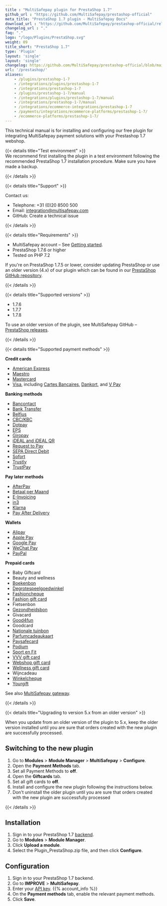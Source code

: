 ```yaml
---
title : "MultiSafepay plugin for PrestaShop 1.7"
github_url : "https://github.com/MultiSafepay/prestashop-official"
meta_title: "PrestaShop 1.7 plugin - MultiSafepay Docs"
download_url : "https://github.com/MultiSafepay/prestashop-official/releases/download/5.2.0/Plugin_PrestaShop_5.2.0.zip"
changelog_url : "."
faq: "."
logo: "/logo/Plugins/PrestaShop.svg"
weight: 09
title_short: "PrestaShop 1.7"
type: 'Plugin'
layout: 'single'
layout: 'single'
changelog: https://github.com/MultiSafepay/prestashop-official/blob/main/CHANGELOG.md
url: '/prestashop/'
aliases: 
    - /plugins/prestashop-1-7
    - /integrations/plugins/prestashop-1-7
    - /integrations/prestashop-1-7
    - /plugins/prestashop-1-7/manual
    - /integrations/plugins/prestashop-1-7/manual
    - /integrations/prestashop-1-7/manual
    - /integrations/ecommerce-integrations/prestashop-1-7
    - /payments/integrations/ecommerce-platforms/prestashop-1-7/
    - /ecommerce-platforms/prestashop-1-7/
---
```

This technical manual is for installing and configuring our free plugin for integrating MultiSafepay payment solutions with your Prestashop 1.7 webshop.

{{< details title="Test environment" >}}
&nbsp;  
We recommend first installing the plugin in a test environment following the recommended PrestaShop 1.7 installation procedure. Make sure you have made a backup.

{{< /details >}}

{{< details title="Support" >}}

Contact us:

- Telephone: +31 (0)20 8500 500
- Email: <integration@multisafepay.com>
- GitHub: Create a technical issue

{{< /details >}}

{{< details title="Requirements" >}}

- MultiSafepay account – See [Getting started](/getting-started/).
- PrestaShop 1.7.6 or higher
- Tested on PHP 7.2

If you're on PrestaShop 1.7.5 or lower, consider updating PrestaShop or use an older version (4.x) of our plugin which can be found in our [PrestaShop GitHub repository](https://github.com/MultiSafepay/prestashop/releases). 

{{< /details >}}

{{< details title="Supported versions" >}}

- 1.7.6
- 1.7.7
- 1.7.8

To use an older version of the plugin, see MultiSafepay GitHub – [PrestaShop releases](https://github.com/MultiSafepay/prestashop/releases).

{{< /details >}}

{{< details title="Supported payment methods" >}}

**Credit cards**

- [American Express](/payment-methods/american-express)
- [Maestro](/payment-methods/maestro)
- [Mastercard](/payment-methods/mastercard)
- [Visa](/payment-methods/visa), including [Cartes Bancaires](/payment-methods/cartes-bancaires), [Dankort](/payment-methods/dankort), and [V Pay](/payment-methods/vpay/)

**Banking methods**

- [Bancontact](/payment-methods/bancontact)
- [Bank Transfer](/payment-methods/bank-transfer)
- [Belfius](/payment-methods/belfius)
- [CBC/KBC](/payment-methods/cbc-kbc)
- [Dotpay](/payment-methods/dotpay)
- [EPS](/payment-methods/eps)
- [Giropay](/payment-methods/giropay)
- [iDEAL and iDEAL QR](/payment-methods/ideal)
- [Request to Pay](/payment-methods/request-to-pay)
- [SEPA Direct Debit](/payment-methods/sepa-direct-debit)
- [Sofort](/payment-methods/sofort)
- [Trustly](/payment-methods/trustly)
- [TrustPay](/payment-methods/trustpay)

**Pay later methods**

- [AfterPay](/payment-methods/afterpay)
- [Betaal per Maand](/payment-methods/betaal-per-maand)
- [E-Invoicing](/payment-methods/e-invoicing)
- [in3](/payment-methods/in3)
- [Klarna](/payment-methods/klarna)
- [Pay After Delivery](/payment-methods/pay-after-delivery)

**Wallets**

- [Alipay](/payment-methods/alipay)
- [Apple Pay](/payment-methods/apple-pay/)
- [Google Pay](/payment-methods/google-pay/)
- [WeChat Pay](/payment-methods/wechat-pay/)
- [PayPal](/payment-methods/paypal)

**Prepaid cards**

- Baby Giftcard
- Beauty and wellness
- [Boekenbon](https://www.cadeaubon.nl/cadeaubonnen/nederlandse-boekenbon)
- [Degrotespeelgoedwinkel](https://www.degrotespeelgoedwinkel.nl/cadeaukaart)
- [Fashioncheque](https://www.fashioncheque.com/nl)
- [Fashion gift card](https://www.fashion-giftcard.nl)
- Fietsenbon
- [Gezondheidsbon](https://www.gezondheidsbon.nl/mhome)
- Givacard
- [Good4fun](https://www.good4fun.nl)
- Goodcard
- [Nationale tuinbon](https://www.nationale-tuinbon.nl)
- [Parfumcadeaukaart](https://www.parfumcadeaukaart.nl)
- [Paysafecard](/payment-methods/paysafecard)
- [Podium](https://www.podiumcadeaukaart.nl)
- [Sport en Fit](https://www.sportenfitcadeau.nl)
- [VVV gift card](https://www.vvvcadeaukaarten.nl)
- [Webshop gift card](https://www.webshopgiftcard.nl)
- [Wellness gift card](https://www.wellnessgiftcard.nl)
- Wijncadeau
- [Winkelcheque](https://www.winkelcheque.nl)
- [Yourgift](https://www.yourgift.nl/)

See also [MultiSafepay gateway](/integrations/multisafepay-gateway/).

{{< /details >}}

{{< details title="Upgrading to version 5.x from an older version" >}}

When you update from an older version of the plugin to 5.x, keep the older version installed until you are sure that orders created with the new plugin are successfully processed.

## Switching to the new plugin

1. Go to **Modules** > **Module Manager** > **MultiSafepay** > **Configure**.
2. Open the **Payment Methods** tab.
3. Set all Payment Methods to **off**.
4. Open the **Giftcards** tab.
5. Set all gift cards to **off**.
6. Install and configure the new plugin following the instructions below.
7. Don't uninstall the older plugin until you are sure that orders created with the new plugin are successfully processed 

{{< /details >}}

## Installation
1. Sign in to your PrestaShop 1.7 [backend](/glossaries/multisafepay-glossary/#backend).
2. Go to **Modules** > **Module Manager**.
3. Click **Upload a module**.
4. Select the Plugin_PrestaShop.zip file, and then click **Configure**.

## Configuration
1. Sign in to your PrestaShop 1.7 backend.
2. Go to **IMPROVE** > **MultiSafepay**.
3. Enter your [API key](/glossaries/multisafepay-glossary/#api-key). {{% account_info %}}
4. On the **Payment methods** tab, enable the relevant payment methods.
5. Click **Save**.




